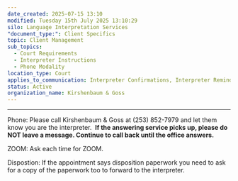```yaml
---
date_created: 2025-07-15 13:10
modified: Tuesday 15th July 2025 13:10:29
silo: Language Interpretation Services
"document_type:": Client Specifics
topic: Client Management
sub_topics:
  - Court Requirements
  - Interpreter Instructions
  - Phone Modality
location_type: Court
applies_to_communication: Interpreter Confirmations, Interpreter Reminders
status: Active
organization_name: Kirshenbaum & Goss
---
```

---
Phone:
Please call Kirshenbaum & Goss at (253) 852-7979 and let them know you are the interpreter. 
**If the answering service picks up, please do NOT leave a message. Continue to call back until the office answers.**

ZOOM:
Ask each time for ZOOM.

Dispostion:
If the appointment says disposition paperwork you need to ask for a copy of the paperwork too to forward to the interpreter.